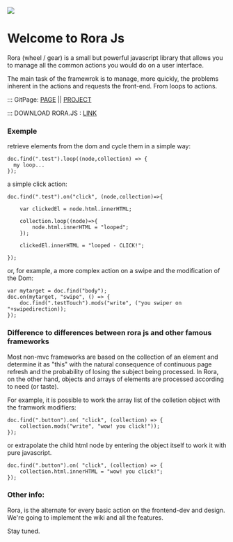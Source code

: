 ![](https://i.imgur.com/o8BGMf3.jpg)


# Welcome to Rora Js


Rora (wheel / gear) is a small but powerful javascript library that allows you to manage all the common actions you would do on a user interface.

The main task of the framewrok is to manage, more quickly, the problems inherent in the actions and requests the front-end. From loops to actions.



::: GitPage: [PAGE](https://shapegroup.github.io/rora-js/) || [PROJECT](https://github.com/ShapeGroup/rora-js)

::: DOWNLOAD RORA.JS : [LINK](https://github.com/ShapeGroup/rora-js/blob/master/rora.min.js)



### Exemple

retrieve elements from the dom and cycle them in a simple way:

```
doc.find(".test").loop((node,collection) => {
  my loop...
});

```
a simple click action:


```
doc.find(".test").on("click", (node,collection)=>{

    var clickedEl = node.html.innerHTML;

    collection.loop((node)=>{
        node.html.innerHTML = "looped";
    });

    clickedEl.innerHTML = "looped - CLICK!";

});

```

or, for example, a more complex action on a swipe and the modification of the Dom:

```
var mytarget = doc.find("body");
doc.on(mytarget, "swipe", () => {
    doc.find(".testTouch").mods("write", ("you swiper on "+swipedirection));
});
```



### Difference to differences between rora js and other famous frameworks
Most non-mvc frameworks are based on the collection of an element and determine it as "this" with the natural consequence of continuous page refresh and the probability of losing the subject being processed. In Rora, on the other hand, objects and arrays of elements are processed according to need (or taste).

For example, it is possible to work the array list of the colletion object with the framwork modifiers:

```
doc.find(".button").on( "click", (collection) => {
    collection.mods("write", "wow! you click!"));
});
```

or extrapolate the child html node by entering the object itself to work it with pure javascript.

```
doc.find(".button").on( "click", (collection) => {
    collection.html.innerHTML = "wow! you click!";
});
```




### Other info:
Rora, is the alternate for every basic action on the frontend-dev and design.
We're going to implement the wiki and all the features.

Stay tuned.
